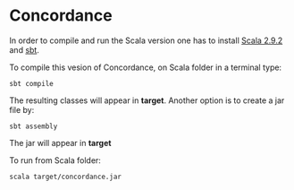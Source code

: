 Concordance
===========

In order to compile and run the Scala version one has to install [Scala 2.9.2](http://www.scala-lang.org/downloads) and [sbt](http://www.scala-sbt.org/release/docs/Getting-Started/Setup.html).

To compile this vesion of Concordance, on Scala folder in a terminal type:
```
sbt compile
```
The resulting classes will appear in **target**.
Another option is to create a jar file by:
```
sbt assembly
```
The jar will appear in **target**

To run from Scala folder:
```
scala target/concordance.jar
```